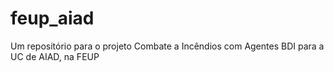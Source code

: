 # feup_aiad
Um repositório para o projeto Combate a Incêndios com Agentes BDI para a UC de AIAD, na FEUP
